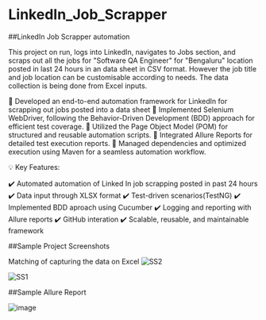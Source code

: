 # LinkedIn_Job_Scrapper

##LinkedIn Job Scrapper automation

This project on run, logs into LinkedIn, navigates to Jobs section, and scraps out all the jobs for "Software QA Engineer" for "Bengaluru" location posted in last 24 hours in an data sheet in CSV format. However the job title and job location can be customisable according to needs. The data collection is being done from Excel inputs.

🔹 Developed an end-to-end automation framework for LinkedIn for scrapping out jobs posted into a data sheet 🔹 Implemented Selenium WebDriver, following the Behavior-Driven Development (BDD) approach for efficient test coverage. 🔹 Utilized the Page Object Model (POM) for structured and reusable automation scripts. 🔹 Integrated Allure Reports for detailed test execution reports. 🔹 Managed dependencies and optimized execution using Maven for a seamless automation workflow.

💡 Key Features:

✔️ Automated automation of Linked In job scrapping posted in past 24 hours ✔️ Data input through XLSX format ✔️ Test-driven scenarios(TestNG) ✔️ Implemented BDD aproach using Cucumber ✔️ Logging and reporting with Allure reports ✔️ GitHub interation ✔️ Scalable, reusable, and maintainable framework

 ##Sample Project Screenshots

 Matching of capturing the data on Excel
 ![SS2](https://github.com/user-attachments/assets/820fd538-f5a7-4b09-98d8-173af96c0cbf)

 ![SS1](https://github.com/user-attachments/assets/673ced5f-a2a5-4ab7-9361-10960726ffd2)

 ##Sample Allure Report

 ![image](https://github.com/user-attachments/assets/b163227e-63fd-454a-8d07-b90aa450396b)



